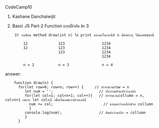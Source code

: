 CodeCamp10  
1. Kashane Danchaiwijit  
2. Basic JS Part-2 Function แบบฝึกหัด  ข้อ 3

        3) จงเขียน method draw(int n) ให้ print ออกมาในกรณีที่ n มีค่าต่างๆ ได้ผลลัพธ์ดังนี้

            12              123                 1234
            12              123                 1234
                            123                 1234
                                                1234
            
            n = 2           n = 3               n = 4

answer:
   
        function draw(n) {
          for(let row=0; row<n; row++) {     // ทำจำนวนrow = n
             let num = '';                     // ประกาศตัวแปรว่างเปล่า
             for(let col=1; col<n+1; col++){   // ทำจำนวนcollumn = n, col<n+1 เพราะ let col=1 เพื่อเริ่มเลขแรกดัวยเลข1
               num += col;                       // แทนค่าว่างเปล่าดัวย collumn
               }
             console.log(num);                 // พิมค่าว่างเปล่า = collumn
             }
          }
